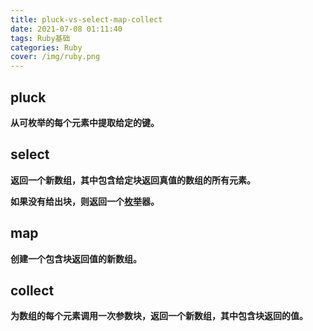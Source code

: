 ```yaml
---
title: pluck-vs-select-map-collect
date: 2021-07-08 01:11:40
tags: Ruby基础
categories: Ruby
cover: /img/ruby.png
---
```


## pluck

**从可枚举的每个元素中提取给定的键。**

## select

**返回一个新数组，其中包含给定块返回真值的数组的所有元素。**

**如果没有给出块，则返回一个[枚举](https://apidock.com/ruby/Enumerator)器。**

## map

**创建一个包含块返回值的新数组。**

## collect

**为数组的每个元素调用一次参数块，返回一个新数组，其中包含块返回的值。**

